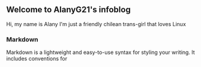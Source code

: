 ## Welcome to AlanyG21's infoblog

Hi, my name is Alany
I'm just a friendly chilean trans-girl that loves Linux


### Markdown

Markdown is a lightweight and easy-to-use syntax for styling your writing. It includes conventions for


